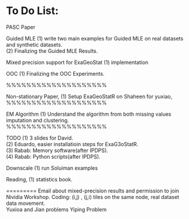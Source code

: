 # To Do List:
PASC Paper

Guided MLE
(1) write two main examples for Guided MLE on real datasets and synthetic datasets.<br />
(2) Finalizing the Guided MLE Results.<br />

Mixed precision support for ExaGeoStat
(1) implementation<br />

OOC 
(1) Finalizing the OOC Experiments.<br />

%%%%%%%%%%%%%%%%%%%%

Non-stationary Paper,
(1) Setup ExaGeoStatR on Shaheen for yuxiao,<br />
%%%%%%%%%%%%%%%%%%%%

EM Algorithm
(1) Understand the algorithm from both missing values imputation and clustering.<br />
%%%%%%%%%%%%%%%%%%%%

TODO
(1) 3 slides for David.<br />
(2) Eduardo, easier installatioin steps for ExaG3oStatR. <br /> 
(3) Rabab: Memory software(after IPDPS).<br />
(4) Rabab: Python scripts(after IPDPS).<br />

Downscale 
(1) run Soluiman examples

Reading,
(1) statistics book.



=========
Email about mixed-precision results and permission to join Nividia Workshop.
Coding:  (i,j) , (j,i) tiles on the same node, real dataset data movement.   
Yuxioa and Jian problems
Yiping Problem


